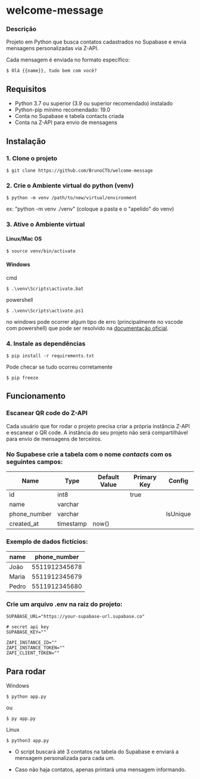 # welcome-message
### Descrição

Projeto em Python que busca contatos cadastrados no Supabase e envia mensagens personalizadas via Z-API.

Cada mensagem é enviada no formato específico:

```
$ Olá {{name}}, tudo bem com você?
```

## Requisitos

- Python 3.7 ou superior (3.9 ou superior recomendado) instalado
- Python-pip mínimo recomendado: 19.0
- Conta no Supabase e tabela contacts criada
- Conta na Z-API para envio de mensagens

## Instalação

### 1. Clone o projeto
```
$ git clone https://github.com/BrunoCTb/welcome-message
```

### 2. Crie o Ambiente virtual do python (venv)

```
$ python -m venv /path/to/new/virtual/environment
```

ex: "python -m venv ./venv" (coloque a pasta e o "apelido" do venv)

### 3. Ative o Ambiente virtual

#### Linux/Mac OS

```
$ source venv/bin/activate
```


#### Windows

cmd
```
$ .\venv\Scripts\activate.bat
```
powershell
```
$ .\venv\Scripts\activate.ps1
```

no windows pode ocorrer algum tipo de erro (principalmente no vscode com powershell) que pode ser resolvido na [documentação oficial](https://docs.python.org/3/library/venv.html).

### 4. Instale as dependências
```
$ pip install -r requirements.txt
```

Pode checar se tudo ocorreu corretamente

```
$ pip freeze
```

## Funcionamento

### Escanear QR code do Z-API

Cada usuário que for rodar o projeto precisa criar a própria instância Z-API e escanear o QR code.
A instância do seu projeto não será compartilhável para envio de mensagens de terceiros.

### No Supabese crie a tabela com o nome *contacts* com os seguintes campos:

| Name | Type | Default Value | Primary Key | Config |
| -- | -- | -- | -- | -- |
| id | int8 | | true | |
| name | varchar | | |
| phone_number | varchar | | | IsUnique |
| created_at | timestamp | now() | |


### Exemplo de dados fictícios:

| name |  phone_number |
| --- | --- |
| João | 5511912345678 |
| Maria | 5511912345679 |
|Pedro | 5511912345680 |

### Crie um arquivo .env na raiz do projeto:

```
SUPABASE_URL="https://your-supabase-url.supabase.co"

# secret api key
SUPABASE_KEY=""

ZAPI_INSTANCE_ID=""
ZAPI_INSTANCE_TOKEN=""
ZAPI_CLIENT_TOKEN=""
```

## Para rodar
Windows

```
$ python app.py
```

ou 

```
$ py app.py
```

Linux

```
$ python3 app.py
```

- O script buscará até 3 contatos na tabela do Supabase e enviará a mensagem personalizada para cada um.

- Caso não haja contatos, apenas printará uma mensagem informando.